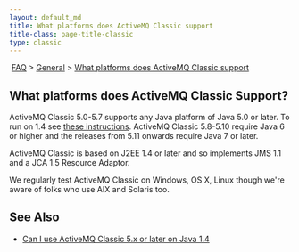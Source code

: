 ```yaml
---
layout: default_md
title: What platforms does ActiveMQ Classic support 
title-class: page-title-classic
type: classic
---
```


 [FAQ](faq) > [General](general) > [What platforms does ActiveMQ Classic support](what-platforms-does-activemq-classic-support)


What platforms does ActiveMQ Classic Support?
---------------------------------------------

ActiveMQ Classic 5.0-5.7 supports any Java platform of Java 5.0 or later. To run on 1.4 see [these instructions](can-i-use-activemq-classic-5x-or-later-on-java-14). ActiveMQ Classic 5.8-5.10 require Java 6 or higher and the releases from 5.11 onwards require Java 7 or later. 

ActiveMQ Classic is based on J2EE 1.4 or later and so implements JMS 1.1 and a JCA 1.5 Resource Adaptor.

We regularly test ActiveMQ Classic on Windows, OS X, Linux though we're aware of folks who use AIX and Solaris too.

See Also
--------

*   [Can I use ActiveMQ Classic 5.x or later on Java 1.4](can-i-use-activemq-classic-5x-or-later-on-java-14)


